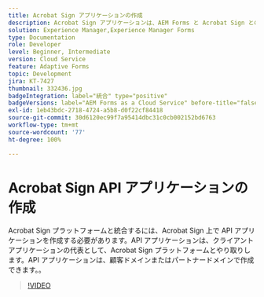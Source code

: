 ```yaml
---
title: Acrobat Sign アプリケーションの作成
description: Acrobat Sign アプリケーションは、AEM Forms と Acrobat Sign との統合を作成する最初のステップです。
solution: Experience Manager,Experience Manager Forms
type: Documentation
role: Developer
level: Beginner, Intermediate
version: Cloud Service
feature: Adaptive Forms
topic: Development
jira: KT-7427
thumbnail: 332436.jpg
badgeIntegration: label="統合" type="positive"
badgeVersions: label="AEM Forms as a Cloud Service" before-title="false"
exl-id: 1eb43bdc-2718-4724-a5b8-d0f22cf84418
source-git-commit: 30d6120ec99f7a95414dbc31c0cb002152bd6763
workflow-type: tm+mt
source-wordcount: '77'
ht-degree: 100%

---
```


# Acrobat Sign API アプリケーションの作成

Acrobat Sign プラットフォームと統合するには、Acrobat Sign 上で API アプリケーションを作成する必要があります。API アプリケーションは、クライアントアプリケーションの代表として、Acrobat Sign プラットフォームとやり取りします。API アプリケーションは、顧客ドメインまたはパートナードメインで作成できます。。

>[!VIDEO](https://video.tv.adobe.com/v/332436?quality=12&learn=on)
